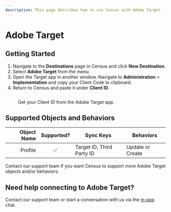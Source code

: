 ```yaml
---
description: This page describes how to use Census with Adobe Target.
---
```


# Adobe Target

## Getting Started

1. Navigate to the **Destinations** page in Census and click **New Destination**.
2. Select **Adobe Target** from the menu.
3. Open the Target app in another window. Navigate to **Administration** > **Implementation** and copy your Client Code to clipboard.
4. Return to Census and paste it under **Client ID**.

<figure><img src="../.gitbook/assets/adobe-target.png" alt=""><figcaption><p>Get your Client ID from the Adobe Target app.</p></figcaption></figure>

## Supported Objects and Behaviors

| **Object Name** | **Supported?** | **Sync Keys**  | **Behaviors**       |
| --------------: | :------------: | ---------------- | ------------------- |
| Profile | ✅ | Target ID, Third Party ID | Update or Create |

Contact our support team if you want Census to support more Adobe Target objects and/or behaviors.

## Need help connecting to Adobe Target?

Contact our support team or start a conversation with us via the [in-app](https://app.getcensus.com) chat.
